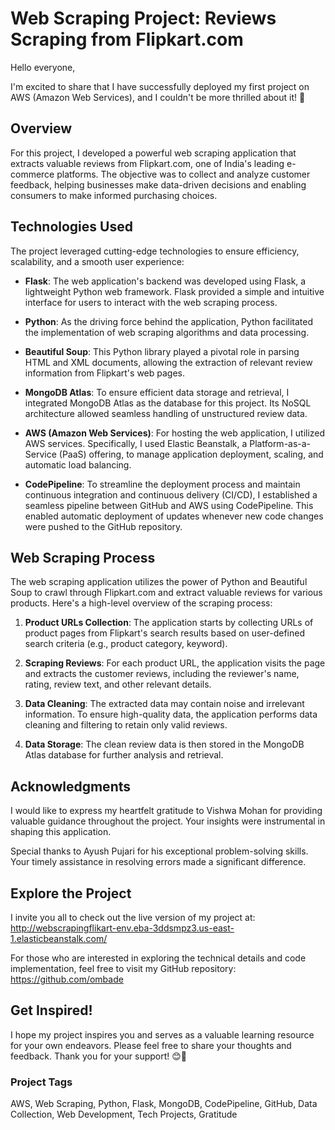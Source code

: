 # Web Scraping Project: Reviews Scraping from Flipkart.com

Hello everyone,

I'm excited to share that I have successfully deployed my first project on AWS (Amazon Web Services), and I couldn't be more thrilled about it! 🚀

## Overview

For this project, I developed a powerful web scraping application that extracts valuable reviews from Flipkart.com, one of India's leading e-commerce platforms. The objective was to collect and analyze customer feedback, helping businesses make data-driven decisions and enabling consumers to make informed purchasing choices.

## Technologies Used

The project leveraged cutting-edge technologies to ensure efficiency, scalability, and a smooth user experience:

- **Flask**: The web application's backend was developed using Flask, a lightweight Python web framework. Flask provided a simple and intuitive interface for users to interact with the web scraping process.

- **Python**: As the driving force behind the application, Python facilitated the implementation of web scraping algorithms and data processing.

- **Beautiful Soup**: This Python library played a pivotal role in parsing HTML and XML documents, allowing the extraction of relevant review information from Flipkart's web pages.

- **MongoDB Atlas**: To ensure efficient data storage and retrieval, I integrated MongoDB Atlas as the database for this project. Its NoSQL architecture allowed seamless handling of unstructured review data.

- **AWS (Amazon Web Services)**: For hosting the web application, I utilized AWS services. Specifically, I used Elastic Beanstalk, a Platform-as-a-Service (PaaS) offering, to manage application deployment, scaling, and automatic load balancing.

- **CodePipeline**: To streamline the deployment process and maintain continuous integration and continuous delivery (CI/CD), I established a seamless pipeline between GitHub and AWS using CodePipeline. This enabled automatic deployment of updates whenever new code changes were pushed to the GitHub repository.

## Web Scraping Process

The web scraping application utilizes the power of Python and Beautiful Soup to crawl through Flipkart.com and extract valuable reviews for various products. Here's a high-level overview of the scraping process:

1. **Product URLs Collection**: The application starts by collecting URLs of product pages from Flipkart's search results based on user-defined search criteria (e.g., product category, keyword).

2. **Scraping Reviews**: For each product URL, the application visits the page and extracts the customer reviews, including the reviewer's name, rating, review text, and other relevant details.

3. **Data Cleaning**: The extracted data may contain noise and irrelevant information. To ensure high-quality data, the application performs data cleaning and filtering to retain only valid reviews.

4. **Data Storage**: The clean review data is then stored in the MongoDB Atlas database for further analysis and retrieval.

## Acknowledgments

I would like to express my heartfelt gratitude to Vishwa Mohan for providing valuable guidance throughout the project. Your insights were instrumental in shaping this application.

Special thanks to Ayush Pujari for his exceptional problem-solving skills. Your timely assistance in resolving errors made a significant difference.

## Explore the Project

I invite you all to check out the live version of my project at: http://webscrapingflikart-env.eba-3ddsmpz3.us-east-1.elasticbeanstalk.com/

For those who are interested in exploring the technical details and code implementation, feel free to visit my GitHub repository: https://github.com/ombade

## Get Inspired!

I hope my project inspires you and serves as a valuable learning resource for your own endeavors. Please feel free to share your thoughts and feedback. Thank you for your support! 😊🙏

### Project Tags

AWS, Web Scraping, Python, Flask, MongoDB, CodePipeline, GitHub, Data Collection, Web Development, Tech Projects, Gratitude

